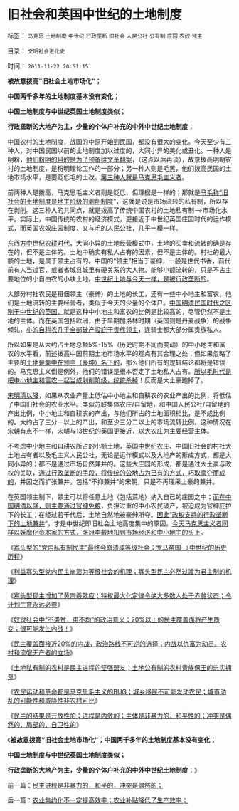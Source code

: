 # 旧社会和英国中世纪的土地制度

标签： `马克思` `土地制度` `中世纪` `行政垄断` `旧社会` `人民公社` `公有制` `庄园` `农奴` `领主` 

目录： `文明社会进化史`

时间： `2011-11-22 20:51:15`

**被故意拨高“旧社会土地市场化“；**

**中国两千多年的土地制度基本没有变化；**

**中国土地制度与中世纪英国土地制度类似；**

**行政垄断的大地产为主，少量的个体户补充的中外中世纪土地制度**；

中国农村的土地制度，战国的中原开始到民国，都没有很大的变化。今天至少有三种人，对中国民国以前的土地制度加以过度的，大同小异的美化或丑化。一种人是明粉，[他们粉明的目的是为了预备给文革翻案](../../../2011/2/14/德国历史学派的孪生子和中国春秋笔法.md)，（这点以后再谈），故意拨高明朝农村的土地制度，是粉明理论工作的一部分；另一种人则是毛黑，他们拨高民国的土地市场水平，是要贬低毛的土改。[第三种人就是马克思毛主义者](../../../2011/11/11/文革传统源远流长，和农民起义.md)。

前两种人是拨高，马克思毛主义者则是贬低，但理据是一样的；那就是[马毛称“旧社会的土地制度是地主阶级的剥削制度](../../../2011/11/14/《英国宪制》中的贵族情结和马克思的剥削阶级.md)”，这就是说是市场流转的私有制，所以存在剥削。这三种人的共同点，就是拨高了传统中国农村的土地私有制——>市场化水平。实际上，中国传统的农村的经济模式，更接近于中世纪英国庄园时代的运作模式，而英国农奴庄园制度，又与毛的人民公社，[几乎一模一样](../../../2010/1/19/原始人类社会具有公有制和私有制的双重性.md)。

[东西方中世纪农耕时代](../../../2011/10/31/基督教和马克思推崇的中世纪“没有剥削”.md)，大同小异的土地经营模式中，土地的买卖和流转的确是存在的，但不是主体的。土地中确实有私人占有的因素，但不是主体的。村社的最大额的土地，是属于领主占有的。中国的“领主”相当于豪绅，一般是世代书香，前代前有人当过官，或者省城县城里有硬关系的大人物。能够小额流转的，只是不占主要地位的小自由农的小块土地。[中世纪土地与今天一样，是被行政垄断的](../../../2011/10/23/占用了国家的土地，贪污了自已的生命.md)。

大部分村社农民是租佃领主（豪绅）的土地的长工，还有一些中小地主和富农，他们是土地流转的主要经营者，类似于今天的少量的个体户。[中国明清民国时代之区别于中世纪的英国，](../../../2009/3/24/为什么有中国特色的四不象是不稳定的系统.md)就是这种中小地主和富农的比例是比较高的，尽管仍然不是土地的主体。而在英国包括欧洲，由于早期加洛林时期（英国则是丹麦战争）的战争倾轧，[小的自耕农几乎全部破产投庇于贵族领主](../../../2011/11/18/城堡不是城市；民主必须从城市私有制开始.md)，连骑士都大部分属贵族私人。

所以如果是从大约占土地总额5%-15%（历史时期不同而变动）的中小地主和富农的水平看，前述拨高中国前期土地市场水平的观点有其合理之处；但如果忽略了主要的[土地是集中在领主（豪绅）名下的](../../../2011/11/18/农村的社会特性是围绕土地的惰性.md)，那么他们所有的逻辑结论都将是错误的。马克思主义倒是例外，他们的错误是根本否定了土地私人占有。[所以毛时代是把中小地主和富农一起当成剥削阶级，统统杀掉](../../../2010/2/21/小农意识是中国农村的灾星.md)！反而是大土豪跑掉了。

[宋明清以降](../../../2009/3/22/宋明清在国学儒教绝对道德观维系下的必然败亡.md)，如果从农业产量上低估中小地主和自耕农的农业产出的比例，将低估了中国旧社会的农业水平。类似苏联集体农庄/自留地，和中国人民公社/自留地的产出比例，中小地主和自耕农的产出，与他们所占的土地面积相比，是不成比例的。大约占了三分一以上的产出，和至少三分二以上的市场流转比例。这种情况在宋朝有点不一样，[宋朝与13世纪的英国更接近，以大农庄为主要经营主体](../../../2010/12/16/金朝与宋朝经济发展水平大致相当.md)。

不考虑中小地主和自耕农所占的小额土地，[英国中世纪农庄](../../../2011/3/7/资本主义前的行会户籍制度和农民工.md)、中国旧社会的村社大土地占有者以及毛主义人民公社，无论是运作模式以及大地产的形成方式，都是大同小异的；都不是通过市场自然兼并的。这些大庄园的形成，都是通过大土豪与政权的关联，[通过行政垄断的手段，将传统的公地占为已有的方式，巧取豪夺而成的](../../../2010/8/10/罗马公地悲剧和贵族特权，和国有资产流失.md)，并因之而扩张兼并。包括“不抑兼并”的宋朝，只是不再理采土豪的兼并。

在英国领主制下，领主可以将任意土地（包括荒地）纳入自已的庄园之中；[而在中国明清以降，则主要通过官绅免粮](../../../2009/3/23/黄仁宇的失误：宋明清帝国不是因为缺乏技术而选道德.md)，负担过重的中小农民破产，被迫成为官绅庇护下的长工；在经过若干代后，土地自然地被豪绅所夺。[因此“政权支持的行政垄断下的土地兼并](../../../2010/2/28/行政垄断的专营权与黑社会腐败的关系.md)”，才是中世纪即旧社会土地高度集中的原因。[今天马克思主义者同样以妖魔化资本家的方式，张冠李戴地扣到市场经济和中小地主的头上](../../../2011/10/30/“国家垄断资本主义”的大脑急转弯.md)。

《[寡头型的“党内私有制民主”最终会崩溃成等级社会；罗马帝国——>中世纪的历史历程](../../../2011/11/20/罗马寡头型的“党内民主”最终会崩溃成等级社会.md)》

《[利益寡头型党内民主崩溃为等级社会的机理；寡头型民主必然过渡为君主制的机理](../../../2011/11/20/罗马共和国寡头型民主崩溃的脉络.md)》

《[寡头型民主增加了黄宗羲效应；特权最大化定律令绝大多数人处于赤贫状态；令计划生育永远必要](../../../2011/11/21/寡头型民主增强了黄宗羲效应.md)》

《[奴隶社会中“不患贫，患不均”的政治意义；20%以上的民主覆盖面将产生质变；很可能发生内战！](../../../2011/11/21/20-以上的民主覆盖面将产生质变.md)》

《[民主覆盖面接近20%的内战，政治路线不可逆的选择；内战以仇富为动员。农村和流氓无产者的立场](../../../2011/11/21/英国革命中的农村和流氓无产者立场.md)》

《[土地私有制的农村是民主进程的坚强盟友；土地公有制的农村贵族保王的忠实拥趸](../../../2011/11/21/土地私有的农村是民主进程和社会稳定的坚强盟友.md)》

《[农民运动和革命都是马克思毛主义的BUG；城乡移民不可能发动农民；城市动乱的可能性和威胁性非农村可比](../../../2011/11/22/“农民运动”和“革命”都是马克思毛主义的BUG.md)》

《[民主的结果是开放性的；进程是内敛的；主体是非暴力的，和平性的；冲突是偶然的，局部的，自卫性的](../../../2011/11/22/民主进程是非暴力的，和平的，冲突是偶然的；.md)》

《**被故意拨高“旧社会土地市场化“；中国两千多年的土地制度基本没有变化；**

**中国土地制度与中世纪英国土地制度类似；**

**行政垄断的大地产为主，少量的个体户补充的中外中世纪土地制度**；》



前一篇：[民主进程是非暴力的，和平的，冲突是偶然的；](../../../2011/11/22/民主进程是非暴力的，和平的，冲突是偶然的；.md)

后一篇：[农业集约化不一定提高效率；农业补贴降低了生产效率；](../../../2011/11/22/农业集约化不一定提高效率；农业补贴降低了生产效率；.md)